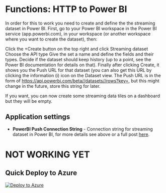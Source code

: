 # Functions: HTTP to Power BI
In order for this to work you need to create and define the the streaming dataset in Power BI. First, go to your Power BI workspace in the Power BI service (app.powerbi.com), in your workspace (or another workspace where you want to create the dataset), then:

Click the +Create button on the top right and click Streaming dataset Choose the API type Give the set a name and define the fields and their types. Decide if the dataset should keep history (up to a point, see the Power BI documentation for details on that). Finally after clicking Create, it shows you the Push URL for that dataset (you can also get this URL by clicking the information (i) icon on the Dataset view. The Push URL is in the form of https://api.powerbi.com/beta//datasets//rows?key=, but this might change in the future, store this string for later.

If you want, you can now create some streaming data tiles on a dashboard but they will be empty.

## Application settings

- **PowerBI Push Connection String** - Connection string for streaming dataset in Power BI, for more details see above or a full post [here](https://gist.github.com/eavanvalkenburg/9d2189fa5db171af4f78e768eb9466a7#power-bi-streaming-dataset).


# NOT WORKING YET
## Quick Deploy to Azure

[![Deploy to Azure](http://azuredeploy.net/deploybutton.svg)](https://azuredeploy.net/)
